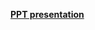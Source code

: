 [**PPT presentation**](https://github.com/apekshaekhande/KPMG-Virtual-Internship/blob/main/Module%202/Module_2.pptx)
